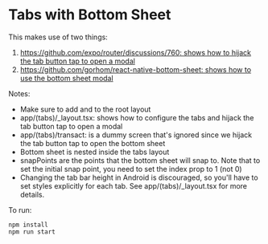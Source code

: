 # Tabs with Bottom Sheet

This makes use of two things:

1. [https://github.com/expo/router/discussions/760: shows how to hijack the tab button tap to open a modal](https://github.com/expo/router/discussions/760)
2. [https://github.com/gorhom/react-native-bottom-sheet: shows how to use the bottom sheet modal](https://gorhom.dev/react-native-bottom-sheet/)

Notes:
- Make sure to add <GestureHandlerRootView> and <BottomSheetModalProvider> to the root layout
- app/(tabs)/_layout.tsx: shows how to configure the tabs and hijack the tab button tap to open a modal
- app/(tabs)/transact: is a dummy screen that's ignored since we hijack the tab button tap to open the bottom sheet
- Bottom sheet is nested inside the tabs layout
- snapPoints are the points that the bottom sheet will snap to. Note that to set the initial snap point, you need to set the index prop to 1 (not 0)
- Changing the tab bar height in Android is discouraged, so you'll have to set styles explicitly for each tab. See app/(tabs)/_layout.tsx for more details.

To run:

```
npm install
npm run start
```
